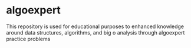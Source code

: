 # algoexpert
This repository is used for educational purposes to enhanced knowledge around data structures, algorithms, and big o analysis through algoexpert practice problems
